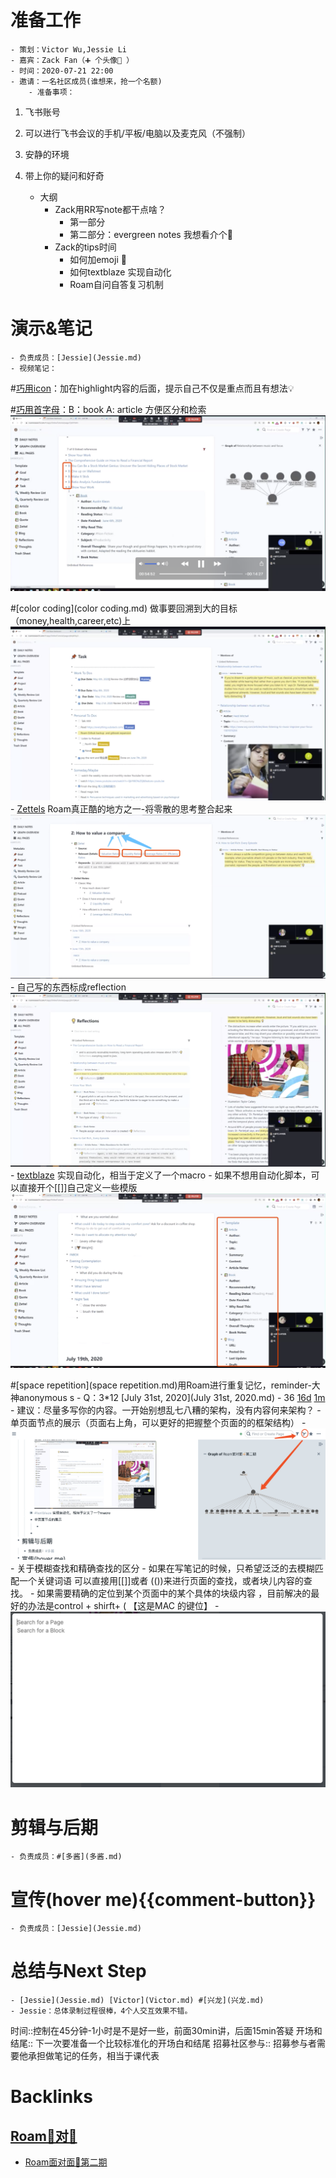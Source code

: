 
# 准备工作
    - 策划：Victor Wu,Jessie Li
    - 嘉宾：Zack Fan（➕ 个头像👦 ）
    - 时间：2020-07-21 22:00
    - 邀请：一名社区成员(谁想来，抢一个名额)
        - 准备事项：
            
1. 飞书账号
            
2. 可以进行飞书会议的手机/平板/电脑以及麦克风（不强制）
            
3. 安静的环境
            
4. 带上你的疑问和好奇
    - 大纲
        - Zack用RR写note都干点啥？
            - 第一部分
            - 第二部分：evergreen notes 我想看介个🤩
        - Zack的tips时间
            - 如何加emoji 🦆
            - 如何textblaze 实现自动化
            - Roam自问自答复习机制

# 演示&笔记
    - 负责成员：[Jessie](Jessie.md) 
    - 视频笔记：
        
#[巧用icon](巧用icon.md)：加在highlight内容的后面，提示自己不仅是重点而且有想法💡 
        
#[巧用首字母](巧用首字母.md)：B：book A: article 方便区分和检索![](../images/7yX-iruFNw.png?)
        
#[color coding](color coding.md) 做事要回溯到大的目标（money,health,career,etc)上![](../images/rrJHlPAk-b.png?)
        - [Zettels](Zettels.md) Roam真正酷的地方之一-将零散的思考整合起来![](../images/6SrnrRAClp.png?)
        - 自己写的东西标成reflection![](../images/07GkTZSUOI.png?)
        - [textblaze](textblaze.md) 实现自动化，相当于定义了一个macro
            - 如果不想用自动化脚本，可以直接开个[[]]自己定义一些模版![](../images/9PuFsPbCk-.png?)
            
#[space repetition](space repetition.md)用Roam进行重复记忆，reminder-大神anonymous s
                - Q：3*12 [July 31st, 2020](July 31st, 2020.md)
                    - 36 [16d](16d.md) [1m](1m.md)
            - 建议：尽量多写你的内容。一开始别想乱七八糟的架构，没有内容何来架构？
        - 单页面节点的展示（页面右上角，可以更好的把握整个页面的的框架结构）
            - ![](../images/23M4blGdfD.png?)
        - 关于模糊查找和精确查找的区分
            - 如果在写笔记的时候，只希望泛泛的去模糊匹配一个关键词语 可以直接用[[]]或者 (())来进行页面的查找，或者块儿内容的查找。
            - 如果需要精确的定位到某个页面中的某个具体的块级内容 ，目前解决的最好的办法是control + shirft+ (  【这是MAC 的键位】
            - ![](../images/OsD6xql00_.png?)

# 剪辑与后期
    - 负责成员：#[多酱](多酱.md)

# 宣传(hover me){{comment-button}}
    - 负责成员：[Jessie](Jessie.md)

# 总结与Next Step
    - [Jessie](Jessie.md) [Victor](Victor.md) #[兴龙](兴龙.md)
    - Jessie：总体录制过程很棒，4个人交互效果不错。

时间::控制在45分钟-1小时是不是好一些，前面30min讲，后面15min答疑
开场和结尾:: 下一次要准备一个比较标准化的开场白和结尾
招募社区参与:: 招募参与者需要他承担做笔记的任务，相当于课代表


# Backlinks
## [Roam🍜对🍜](Roam🍜对🍜.md)
- [Roam面对面🍜第二期](Roam面对面🍜第二期.md)

